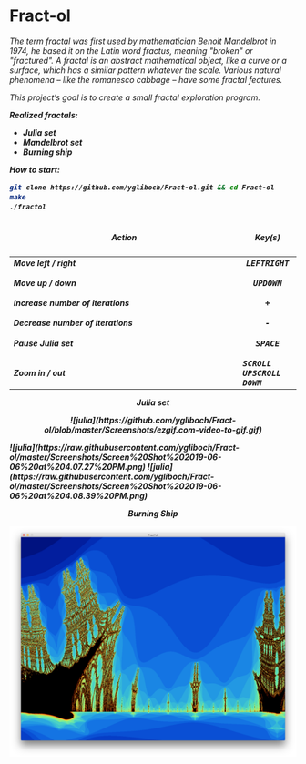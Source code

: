 # Fract-ol

<i>The term fractal was first used by mathematician Benoit Mandelbrot in 1974,
he based it on the Latin word fractus, meaning "broken" or "fractured".
A fractal is an abstract mathematical object, like a curve or a surface, which has a similar
pattern whatever the scale.
Various natural phenomena – like the romanesco cabbage – have some fractal features.<i/>

This project’s goal is to create a small fractal exploration program.

<b>Realized fractals:<b/>
* Julia set
* Mandelbrot set
* Burning ship

How to start:
```bash
git clone https://github.com/ygliboch/Fract-ol.git && cd Fract-ol
make
./fractol
```
<table width="100%">
<thead>
<tr>
<td width="65%" height="60px" align="center" cellpadding="0">
<strong>Action</strong>
</td>
<td width="10%" align="center" cellpadding="0">
<span style="width:70px">&nbsp;</span><strong>Key(s)</strong><span style="width:50px">&nbsp;</span>
</td>
</tr>
</thead>
<tbody>
<tr>
<td valign="top" height="30px">Move left / right</td>
<td valign="top" align="center"><kbd>LEFT</kbd><kbd>RIGHT</kbd></td>
</tr>
<tr>
<td valign="top" height="30px">Move up / down</td>
<td valign="top" align="center"><kbd>UP</kbd><kbd>DOWN</kbd></td>
</tr>
<tr>
<td valign="top" height="30px">Increase number of iterations</td>
<td valign="top" align="center"><kbd>+</kbd></td></td>
</tr>
<tr>
<td valign="top" height="30px">Decrease number of iterations</td>
<td valign="top" align="center"><kbd>-</kbd></td></td>
</tr>
<tr>
<td valign="top" height="30px">Pause Julia set</td>
<td valign="top" align="center"><kbd>SPACE</kbd></td></td>
</tr>
<tr>
<td valing="top" height="30px">Zoom in / out</td>
<td valing="top" aling="centre"><kbd>SCROLL UP</kbd><kbd>SCROLL DOWN</kbd></td></td>
</tr>
</tbody>
</table>

<p align="center">
  <b>Julia set</b>
</p>

<p align="center">
  ![julia](https://github.com/ygliboch/Fract-ol/blob/master/Screenshots/ezgif.com-video-to-gif.gif)
</p>
![julia](https://raw.githubusercontent.com/ygliboch/Fract-ol/master/Screenshots/Screen%20Shot%202019-06-06%20at%204.07.27%20PM.png)
![julia](https://raw.githubusercontent.com/ygliboch/Fract-ol/master/Screenshots/Screen%20Shot%202019-06-06%20at%204.08.39%20PM.png)
<p align="center">
  <b>Burning Ship</b>
</p>

![Ship](https://raw.githubusercontent.com/ygliboch/Fract-ol/master/Screenshots/Screen%20Shot%202019-06-06%20at%204.10.04%20PM.png)
